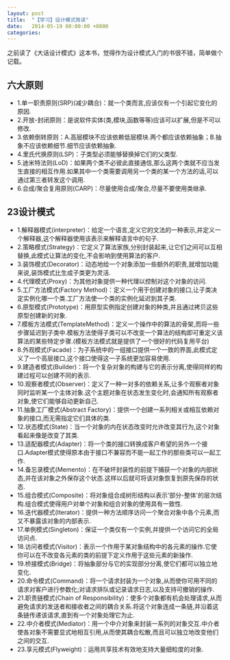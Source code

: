 ```yaml
---
layout: post
title:  "【学习】设计模式简读"
date:   2014-05-19 00:00:00 +0800
categories: 
---
```


之前读了《大话设计模式》这本书，觉得作为设计模式入门的书很不错，简单做个记载。

## 六大原则
* 1.单一职责原则(SRP)(减少耦合)：就一个类而言,应该仅有一个引起它变化的原因.
* 2.开放-封闭原则：是说软件实体(类,模块,函数等等)应该可以扩展,但是不可以修改.
* 3.依赖倒转原则：A.高层模块不应该依赖低层模块.两个都应该依赖抽象；B.抽象不应该依赖细节.细节应该依赖抽象.
* 4.里氏代换原则(LSP)：子类型必须能够替换掉它们的父类型.
* 5.迪米特法则(LoD)：如果两个类不必彼此直接通信,那么这两个类就不应当发生直接的相互作用.如果其中一个类需要调用另一个类的某一个方法的话,可以通过第三者转发这个调用.
* 6.合成/聚合复用原则(CARP)：尽量使用合成/聚合,尽量不要使用类继承.

## 23设计模式
* 1.解释器模式(interpreter)：给定一个语言,定义它的文法的一种表示,并定义一个解释器,这个解释器使用该表示来解释语言中的句子.
* 2.策略模式(Strategy)：它定义了算法家族,分别封装起来,让它们之间可以互相替换,此模式让算法的变化,不会影响到使用算法的客户.
* 3.装饰模式(Decorator)：动态地给一个对象添加一些额外的职责,就增加功能来说,装饰模式比生成子类更为灵活.
* 4.代理模式(Proxy)：为其他对象提供一种代理以控制对这个对象的访问.
* 5.工厂方法模式(Factory Method)：定义一个用于创建对象的接口,让子类决定实例化哪一个类.工厂方法使一个类的实例化延迟到其子类.
* 6.原型模式(Prototype)：用原型实例指定创建对象的种类,并且通过拷贝这些原型创建新的对象.
* 7.模板方法模式(TemplateMethod)：定义一个操作中的算法的骨架,而将一些步骤延迟到子类中.模板方法使得子类可以不改变一个算法的结构即可重定义该算法的某些特定步骤.(模板方法模式就是提供了一个很好的代码复用平台)
* 8.外观模式(Facade)：为子系统中的一组接口提供一个一致的界面,此模式定义了一个高层接口,这个接口使得这一子系统更加容易使用.
* 9.建造者模式(Builder)：将一个复杂对象的构建与它的表示分离,使得同样的构建过程可以创建不同的表示.
* 10.观察者模式(Observer)：定义了一种一对多的依赖关系,让多个观察者对象同时监听某一个主体对象.这个主题对象在状态发生变化时,会通知所有观察者对象,使它们能够自动更新自己.
* 11.抽象工厂模式(Abstract Factory)：提供一个创建一系列相关或相互依赖对象的接口,而无需指定它们具体的类.
* 12.状态模式(State)：当一个对象的内在状态改变时允许改变其行为,这个对象看起来像是改变了其类.
* 13.适配器模式(Adapter)：将一个类的接口转换成客户希望的另外一个接口.Adapter模式使得原本由于接口不兼容而不能一起工作的那些类可以一起工作.
* 14.备忘录模式(Memento)：在不破坏封装性的前提下捕获一个对象的内部状态,并在该对象之外保存这个状态.这样以后就可将该对象恢复到原先保存的状态.
* 15.组合模式(Composite)：将对象组合成树形结构以表示'部分-整体'的层次结构.组合模式使得用户对单个对象和组合对象的使用具有一致性.
* 16.迭代器模式(Iterator)：提供一种方法顺序访问一个聚合对象中各个元素,而又不暴露该对象的内部表示.
* 17.单例模式(Singleton)：保证一个类仅有一个实例,并提供一个访问它的全局访问点.
* 18.访问者模式(Visitor)：表示一个作用于某对象结构中的各元素的操作.它使你可以在不改变各元素的类的前提下定义作用于这些元素的新操作.
* 19.桥接模式(Bridge)：将抽象部分与它的实现部分分离,使它们都可以独立地变化.
* 20.命令模式(Command)：将一个请求封装为一个对象,从而使你可用不同的请求对客户进行参数化;对请求排队或记录请求日志,以及支持可撤销的操作.
* 21.职责链模式(Chain of Responsibility)：使多个对象都有机会处理请求,从而避免请求的发送者和接收者之间的耦合关系.将这个对象连成一条链,并沿着这条链传递该请求,直到有一个对象处理它为止.
* 22.中介者模式(Mediator)：用一个中介对象来封装一系列的对象交互.中介者使各对象不需要显式地相互引用,从而使其耦合松散,而且可以独立地改变他们之间的交互.
* 23.享元模式(Flyweight)：运用共享技术有效地支持大量细粒度的对象.